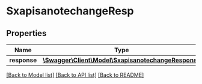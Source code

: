 # SxapisanotechangeResp

## Properties
Name | Type | Description | Notes
------------ | ------------- | ------------- | -------------
**response** | [**\Swagger\Client\Model\SxapisanotechangeResponse**](SxapisanotechangeResponse.md) |  | [optional] 

[[Back to Model list]](../README.md#documentation-for-models) [[Back to API list]](../README.md#documentation-for-api-endpoints) [[Back to README]](../README.md)


